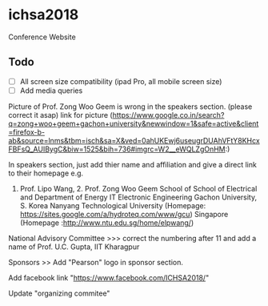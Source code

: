 # ichsa2018
Conference Website

## Todo

- [ ] All screen size compatibility (ipad Pro, all mobile screen size)
- [ ] Add media queries

Picture of Prof. Zong Woo Geem is wrong in the speakers section. (please correct it asap) link for picture
(https://www.google.co.in/search?q=zong+woo+geem+gachon+university&newwindow=1&safe=active&client=firefox-b-ab&source=lnms&tbm=isch&sa=X&ved=0ahUKEwj6useugrDUAhVFtY8KHcxFBFsQ_AUIBygC&biw=1525&bih=736#imgrc=W2__eWQLZgOnHM:)

In speakers section, just add thier name and affiliation and give a direct link to their homepage e.g.
1. Prof. Lipo Wang,                                               2. Prof. Zong Woo Geem
   School of School of Electrical and                                Department of Energy IT
   Electronic Engineering                                            Gachon University, S. Korea
   Nanyang Technological University                                (Homepage: https://sites.google.com/a/hydroteq.com/www/gcu)
   Singapore
   (Homepage :http://www.ntu.edu.sg/home/elpwang/)


  National Advisory Committee >>> correct the numbering after 11 and add a name of Prof. U.C. Gupta, IIT Kharagpur
  
  Sponsors >> Add "Pearson" logo in sponsor section.
  
  Add facebook link "https://www.facebook.com/ICHSA2018/"
  
  Update "organizing commitee"
  
  
